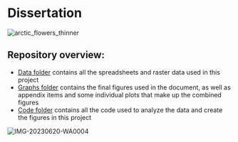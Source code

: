 # Dissertation

![arctic_flowers_thinner](https://github.com/ElseRadeloff/Dissertation/assets/145681339/c2f870fc-afd6-4c4e-8cab-4d6c64156ba2)

## Repository overview:
- [Data folder](data) contains all the spreadsheets and raster data used in this project  
- [Graphs folder](graphs) contains the final figures used in the document, as well as appendix items and some individual plots that make up the combined figures
- [Code folder](code) contains all the code used to analyze the data and create the figures in this project


![IMG-20230620-WA0004](https://github.com/ElseRadeloff/Dissertation/assets/145681339/55a97761-1102-4c44-85c4-94083acd8e24) 

